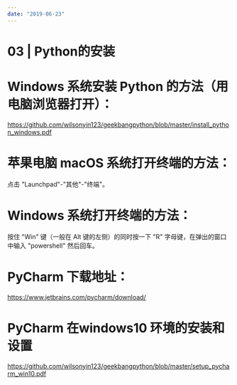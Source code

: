 ```yaml
---
date: "2019-06-23"
---  
```

      
# 03 | Python的安装
# Windows 系统安装 Python 的方法（用电脑浏览器打开）：

<https://github.com/wilsonyin123/geekbangpython/blob/master/install_python_windows.pdf>

# 苹果电脑 macOS 系统打开终端的方法：

点击 "Launchpad"-"其他"-"终端"。

# Windows 系统打开终端的方法：

按住 "Win" 键（一般在 Alt 键的左侧）的同时按一下 "R" 字母键，在弹出的窗口中输入 "powershell" 然后回车。

# PyCharm 下载地址：

<https://www.jetbrains.com/pycharm/download/>

# PyCharm 在windows10 环境的安装和设置

<https://github.com/wilsonyin123/geekbangpython/blob/master/setup_pycharm_win10.pdf>

<!-- [[[read_end]]] -->
